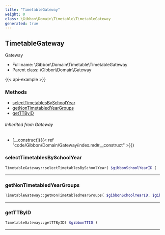```yaml
---
title: "TimetableGateway"
weight: 0
class: \Gibbon\Domain\Timetable\TimetableGateway
generated: true
---
```


## TimetableGateway 

Gateway



* Full name: \Gibbon\Domain\Timetable\TimetableGateway
* Parent class: \Gibbon\Domain\Gateway

{{< api-example >}} 



### Methods

- [selectTimetablesBySchoolYear](#selecttimetablesbyschoolyear)
- [getNonTimetabledYearGroups](#getnontimetabledyeargroups)
- [getTTByID](#getttbyid)




###### Inherited from Gateway
- [__construct]({{< ref "code/Gibbon/Domain/Gateway/index.md#__construct" >}})



### selectTimetablesBySchoolYear



```php
TimetableGateway::selectTimetablesBySchoolYear( $gibbonSchoolYearID )
```









---

### getNonTimetabledYearGroups



```php
TimetableGateway::getNonTimetabledYearGroups( $gibbonSchoolYearID, $gibbonTTID = null )
```









---

### getTTByID



```php
TimetableGateway::getTTByID( $gibbonTTID )
```









---


